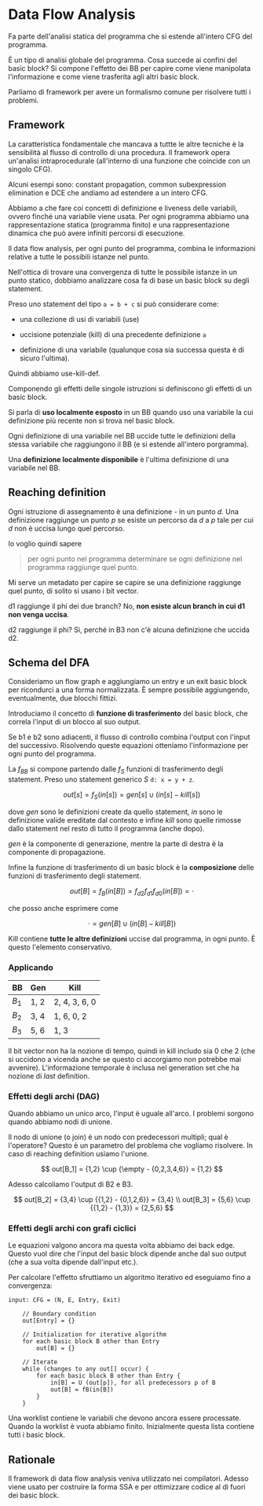 # Data Flow Analysis

Fa parte dell'analisi statica del programma che si estende all'intero CFG del programma.

È un tipo di analisi globale del programma. Cosa succede ai confini del basic block?
Si compone l'effetto dei BB per capire come viene manipolata l'informazione e come viene trasferita
agli altri basic block.

Parliamo di framework per avere un formalismo comune per risolvere tutti i problemi.

## Framework

La caratteristica fondamentale che mancava a tuttte le altre tecniche è la sensibilità al flusso di controllo di una
procedura. Il framework opera un'analisi intraprocedurale (all'interno di una funzione che coincide con un singolo CFG).

Alcuni esempi sono: constant propagation, common subexpression elimination e DCE che andiamo ad estendere a un intero CFG.

Abbiamo a che fare coi concetti di definizione e liveness delle variabili, ovvero finché una variabile viene usata.
Per ogni programma abbiamo una rappresentazione statica (programma finito) e una rappresentazione dinamica che può avere
infiniti percorsi di esecuzione.

Il data flow analysis, per ogni punto del programma, combina le informazioni relative a tutte le possibili istanze nel
punto.

Nell'ottica di trovare una convergenza di tutte le possibile istanze in un punto statico, dobbiamo analizzare cosa fa
di base un basic block su degli statement.

Preso uno statement del tipo `a = b + c` si può considerare come:

- una collezione di usi di variabili (use)

- uccisione potenziale (kill) di una precedente definizione `a`

- definizione di una variabile (qualunque cosa sia successa questa è di sicuro l'ultima).

Quindi abbiamo use-kill-def.

Componendo gli effetti delle singole istruzioni si definiscono gli effetti di un basic block.

Si parla di **uso localmente esposto** in un BB quando uso una variabile la cui definizione più recente non si trova
nel basic block.

Ogni definizione di una variabile nel BB uccide tutte le definizioni della stessa variabile che raggiungono il BB (e si
estende all'intero porgramma).

Una **definizione localmente disponibile** è l'ultima definizione di una variabile nel BB.

## Reaching definition

Ogni istruzione di assegnamento è una definizione - in un punto _d_. Una definizione raggiunge un punto _p_ se esiste
un percorso da _d_ a _p_ tale per cui _d_ non è uccisa lungo quel percorso.

Io voglio quindi sapere

> per ogni punto nel programma determinare se ogni definizione nel programma raggiunge quel punto.

Mi serve un metadato per capire se capire se una definizione raggiunge quel punto, di solito si usano i bit vector.

d1 raggiunge il phi dei due branch? No, **non esiste alcun branch in cui d1 non venga uccisa**.

d2 raggiunge il phi? Sì, perché in B3 non c'è alcuna definizione che uccida d2.

## Schema del DFA

Consideriamo un flow graph e aggiungiamo un entry e un exit basic block per ricondurci a una forma normalizzata.
È sempre possibile aggiungendo, eventualmente, due blocchi fittizi.

Introduciamo il concetto di **funzione di trasferimento** del basic block, che correla l'input di un blocco al suo
output.

Se b1 e b2 sono adiacenti, il flusso di controllo combina l'output con l'input del successivo. Risolvendo queste
equazioni otteniamo l'informazione per ogni punto del programma.

La $f_{BB}$ si compone partendo dalle $f_S$ funzioni di trasferimento degli statement. Preso uno statement generico $S$
`d: x = y + z`.

$$
out[s] = f_S(in[s]) = gen[s] \cup (in[s] - kill[s])
$$

dove $gen$ sono le definizioni create da quello statement, $in$ sono le definizione valide ereditate dal contesto e
infine $kill$ sono quelle rimosse dallo statement nel resto di tutto il programma (anche dopo).

$gen$ è la componente di generazione, mentre la parte di destra è la componente di propagazione.

Infine la funzione di trasferimento di un basic block è la **composizione** delle funzioni di trasferimento degli
statement.

$$
out[B] = f_B(in[B]) = f_{d2} f_{d1} f_{d0} (in[B]) = \cdot
$$

che posso anche esprimere come

$$
\cdot = gen[B] \cup (in[B] - kill[B])
$$

Kill contiene **tutte le altre definizioni** uccise dal programma, in ogni punto. È questo l'elemento conservativo.

### Applicando

| BB    | Gen  | Kill          |
|-------|------|---------------|
| $B_1$ | 1, 2 | 2, 4, 3, 6, 0 |
| $B_2$ | 3, 4 | 1, 6, 0, 2    |
| $B_3$ | 5, 6 | 1, 3          |

Il bit vector non ha la nozione di tempo, quindi in kill includo sia 0 che 2 (che si uccidono a vicenda anche se questo
ci accorgiamo non potrebbe mai avvenire). L'informazione temporale è inclusa nel generation set che ha nozione di _last_
definition.

### Effetti degli archi (DAG)

Quando abbiamo un unico arco, l'input è uguale all'arco. I problemi sorgono quando abbiamo nodi di unione.

Il nodo di unione (o join) è un nodo con predecessori multipli; qual è l'operatore? Questo è un parametro del problema
che vogliamo risolvere. In caso di reaching definition usiamo l'unione.

$$
out[B_1] = {1,2} \cup {\empty - {0,2,3,4,6}} = {1,2}
$$

Adesso calcoliamo l'output di B2 e B3.

$$
out[B_2] = {3,4} \cup {{1,2} - {0,1,2,6}} = {3,4} \\
out[B_3] = {5,6} \cup {{1,2} - {1,3}} = {2,5,6}
$$

### Effetti degli archi con grafi ciclici

Le equazioni valgono ancora ma questa volta abbiamo dei back edge. Questo vuol dire che l'input del basic block dipende
anche dal suo output (che a sua volta dipende dall'input etc.).

Per calcolare l'effetto sfruttiamo un algoritmo iterativo ed eseguiamo fino a convergenza:

```
input: CFG = (N, E, Entry, Exit)

    // Boundary condition
    out[Entry] = {}

    // Initialization for iterative algorithm
    for each basic block B other than Entry
        out[B] = {}

    // Iterate
    while (changes to any out[] occur) {
        for each basic block B other than Entry {
            in[B] = U (out[p]), for all predecessors p of B
            out[B] = fB(in[B])
        }
    }
```

Una worklist contiene le variabili che devono ancora essere processate. Quando la worklist è vuota abbiamo finito.
Inizialmente questa lista contiene tutti i basic block.

## Rationale

Il framework di data flow analysis veniva utilizzato nei compilatori. Adesso viene usato per costruire la forma SSA e
per ottimizzare codice al di fuori dei basic block.

